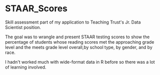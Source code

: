 # STAAR_Scores

Skill assessment part of my application to Teaching Trust's Jr. Data Scientist position.

The goal was to wrangle and present STAAR testing scores to show the percentage of students whose reading scores met the 
approaching grade level and the meets grade level overall,by school type, by gender, and by race.

I hadn't worked much with wide-format data in R before so there was a lot of learning involved.
